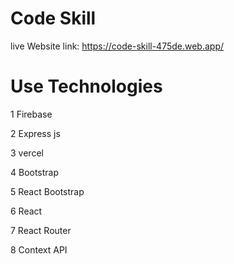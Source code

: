 # Code Skill

live Website link: https://code-skill-475de.web.app/

# Use Technologies
1 Firebase

2 Express js

3 vercel

4 Bootstrap

5 React Bootstrap

6 React 

7 React Router

8 Context API
